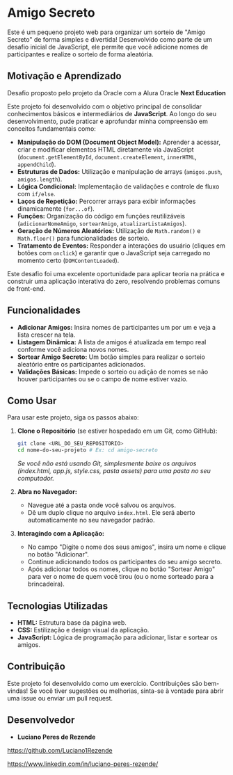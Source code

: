 #  Amigo Secreto

Este é um pequeno projeto web para organizar um sorteio de "Amigo Secreto" de forma simples e divertida! Desenvolvido como parte de um desafio inicial de JavaScript, ele permite que você adicione nomes de participantes e realize o sorteio de forma aleatória.

## Motivação e Aprendizado 

Desafio proposto pelo projeto da Oracle com a Alura Oracle **Next Education**

Este projeto foi desenvolvido com o objetivo principal de consolidar conhecimentos básicos e intermediários de **JavaScript**. Ao longo do seu desenvolvimento, pude praticar e aprofundar minha compreensão em conceitos fundamentais como:

* **Manipulação do DOM (Document Object Model):** Aprender a acessar, criar e modificar elementos HTML diretamente via JavaScript (`document.getElementById`, `document.createElement`, `innerHTML`, `appendChild`).
* **Estruturas de Dados:** Utilização e manipulação de arrays (`amigos.push`, `amigos.length`).
* **Lógica Condicional:** Implementação de validações e controle de fluxo com `if/else`.
* **Laços de Repetição:** Percorrer arrays para exibir informações dinamicamente (`for...of`).
* **Funções:** Organização do código em funções reutilizáveis (`adicionarNomeAmigo`, `sortearAmigo`, `atualizarListaAmigos`).
* **Geração de Números Aleatórios:** Utilização de `Math.random()` e `Math.floor()` para funcionalidades de sorteio.
* **Tratamento de Eventos:** Responder a interações do usuário (cliques em botões com `onclick`) e garantir que o JavaScript seja carregado no momento certo (`DOMContentLoaded`).

Este desafio foi uma excelente oportunidade para aplicar teoria na prática e construir uma aplicação interativa do zero, resolvendo problemas comuns de front-end.



##  Funcionalidades

* **Adicionar Amigos:** Insira nomes de participantes um por um e veja a lista crescer na tela.
* **Listagem Dinâmica:** A lista de amigos é atualizada em tempo real conforme você adiciona novos nomes.
* **Sortear Amigo Secreto:** Um botão simples para realizar o sorteio aleatório entre os participantes adicionados.
* **Validações Básicas:** Impede o sorteio ou adição de nomes se não houver participantes ou se o campo de nome estiver vazio.

##  Como Usar

Para usar este projeto, siga os passos abaixo:

1.  **Clone o Repositório** (se estiver hospedado em um Git, como GitHub):
    ```bash
    git clone <URL_DO_SEU_REPOSITORIO>
    cd nome-do-seu-projeto # Ex: cd amigo-secreto
    ```
    *Se você não está usando Git, simplesmente baixe os arquivos (index.html, app.js, style.css, pasta assets) para uma pasta no seu computador.*

2.  **Abra no Navegador:**
    * Navegue até a pasta onde você salvou os arquivos.
    * Dê um duplo clique no arquivo `index.html`. Ele será aberto automaticamente no seu navegador padrão.

3.  **Interagindo com a Aplicação:**
    * No campo "Digite o nome dos seus amigos", insira um nome e clique no botão "Adicionar".
    * Continue adicionando todos os participantes do seu amigo secreto.
    * Após adicionar todos os nomes, clique no botão "Sortear Amigo" para ver o nome de quem você tirou (ou o nome sorteado para a brincadeira).

##  Tecnologias Utilizadas

* **HTML:** Estrutura base da página web.
* **CSS:** Estilização e design visual da aplicação.
* **JavaScript:** Lógica de programação para adicionar, listar e sortear os amigos.

##  Contribuição

Este projeto foi desenvolvido como um exercício. Contribuições são bem-vindas! Se você tiver sugestões ou melhorias, sinta-se à vontade para abrir uma issue ou enviar um pull request.

##  Desenvolvedor

* **Luciano Peres de Rezende** 

https://github.com/Luciano1Rezende 

https://www.linkedin.com/in/luciano-peres-rezende/